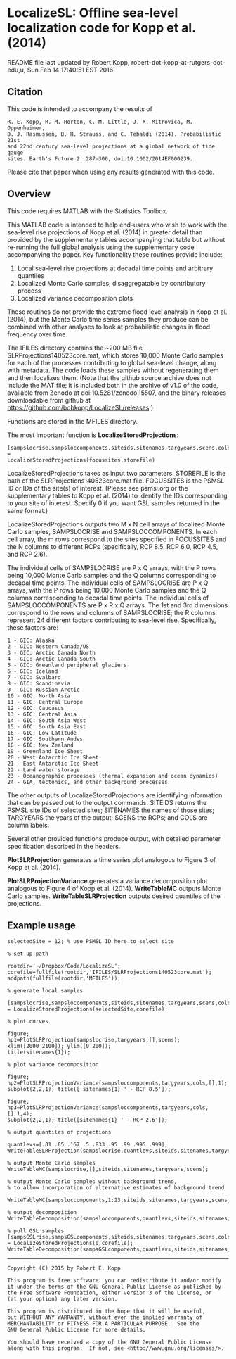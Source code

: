 # LocalizeSL: Offline sea-level localization code for Kopp et al. (2014)

README file last updated by Robert Kopp, robert-dot-kopp-at-rutgers-dot-edu,u, Sun Feb 14 17:40:51 EST 2016

## Citation

This code is intended to accompany the results of

	R. E. Kopp, R. M. Horton, C. M. Little, J. X. Mitrovica, M. Oppenheimer,
	D. J. Rasmussen, B. H. Strauss, and C. Tebaldi (2014). Probabilistic 21st
	and 22nd century sea-level projections at a global network of tide	gauge
	sites. Earth's Future 2: 287–306, doi:10.1002/2014EF000239. 

Please cite that paper when using any results generated with this code.

## Overview

This code requires MATLAB with the Statistics Toolbox.

This MATLAB code is intended to help end-users who wish to work with the sea-level rise projections of Kopp et al. (2014) in greater detail than provided by the supplementary tables accompanying that table but without re-running the full global analysis using the supplementary code accompanying the paper. Key functionality these routines provide include:

1. Local sea-level rise projections at decadal time points and arbitrary quantiles
2. Localized Monte Carlo samples, disaggregatable by contributory process
3. Localized variance decomposition plots 

These routines do not provide the extreme flood level analysis in Kopp et al. (2014), but the Monte Carlo time series samples they produce can be combined with other analyses to look at probabilistic changes in flood frequency over time.

The IFILES directory contains the ~200 MB file SLRProjections140523core.mat, which stores 10,000 Monte Carlo samples for each of the processes contributing to global sea-level change, along with metadata. The code loads these samples without regenerating them and then localizes them. (Note that the github source archive does not include the MAT file; it is included both in the archive of v1.0 of the code, available from Zenodo at doi:10.5281/zenodo.15507, and the binary releases downloadable from github at https://github.com/bobkopp/LocalizeSL/releases.)

Functions are stored in the MFILES directory.

The most important function is **LocalizeStoredProjections**:

 	[sampslocrise,sampsloccomponents,siteids,sitenames,targyears,scens,cols] =
	LocalizeStoredProjections(focussites,storefile)

LocalizeStoredProjections takes as input two parameters. STOREFILE is the path of the SLRProjections140523core.mat file. FOCUSSITES is the PSMSL ID or IDs of the site(s) of interest. (Please see psmsl.org or the supplementary tables to Kopp et al. (2014) to identify the IDs corresponding to your site of interest. Specify 0 if you want GSL samples returned in the same format.)

LocalizeStoredProjections outputs two M x N cell arrays of localized Monte Carlo samples, SAMPSLOCRISE and SAMPSLOCCOMPONENTS. In each cell array, the m rows correspond to the sites specified in FOCUSSITES and the N columns to different RCPs (specifically, RCP 8.5, RCP 6.0, RCP 4.5, and RCP 2.6). 

The individual cells of SAMPSLOCRISE are P x Q arrays, with the P rows being 10,000 Monte Carlo samples and the Q columns corresponding to decadal time points. The individual cells of SAMPSLOCRISE are P x Q arrays, with the P rows being 10,000 Monte Carlo samples and the Q columns corresponding to decadal time points. The individual cells of SAMPSLOCCOMPONENTS are P x R x Q arrays. The 1st and 3rd dimensions correspond to the rows and columns of SAMPSLOCRISE; the R columns represent 24 different factors contributing to sea-level rise. Specifically, these factors are:

	1 - GIC: Alaska
	2 - GIC: Western Canada/US
	3 - GIC: Arctic Canada North
	4 - GIC: Arctic Canada South
	5 - GIC: Greenland peripheral glaciers
	6 - GIC: Iceland
	7 - GIC: Svalbard
	8 - GIC: Scandinavia
	9 - GIC: Russian Arctic
	10 - GIC: North Asia
	11 - GIC: Central Europe
	12 - GIC: Caucasus
	13 - GIC: Central Asia
	14 - GIC: South Asia West
	15 - GIC: South Asia East
	16 - GIC: Low Latitude
	17 - GIC: Southern Andes
	18 - GIC: New Zealand
	19 - Greenland Ice Sheet
	20 - West Antarctic Ice Sheet
	21 - East Antarctic Ice Sheet
	22 - Land water storage
	23 - Oceanographic processes (thermal expansion and ocean dynamics)
	24 - GIA, tectonics, and other background processes
	
The other outputs of LocalizeStoredProjections are identifying information that can be passed out to the output commands. SITEIDS returns the PSMSL site IDs of selected sites; SITENAMES the names of those sites; TARGYEARS the years of the output; SCENS the RCPs; and COLS are column labels.

Several other provided functions produce output, with detailed parameter specification described in the headers.

**PlotSLRProjection** generates a time series plot analogous to Figure 3 of Kopp et al. (2014).

**PlotSLRProjectionVariance** generates a variance decomposition plot analogous to Figure 4 of Kopp et al. (2014).
**WriteTableMC** outputs Monte Carlo samples.
**WriteTableSLRProjection** outputs desired quantiles of the projections.

## Example usage

	selectedSite = 12; % use PSMSL ID here to select site

	% set up path
	
	rootdir='~/Dropbox/Code/LocalizeSL';
	corefile=fullfile(rootdir,'IFILES/SLRProjections140523core.mat');
	addpath(fullfile(rootdir,'MFILES'));
	
	% generate local samples
	
	[sampslocrise,sampsloccomponents,siteids,sitenames,targyears,scens,cols] = LocalizeStoredProjections(selectedSite,corefile);
	
	% plot curves
	
	figure;
	hp1=PlotSLRProjection(sampslocrise,targyears,[],scens);
	xlim([2000 2100]); ylim([0 200]);
	title(sitenames{1});
	
	% plot variance decomposition
	
	figure;
	hp2=PlotSLRProjectionVariance(sampsloccomponents,targyears,cols,[],1);
	subplot(2,2,1); title([ sitenames{1} ' - RCP 8.5']);
	
	figure;
	hp3=PlotSLRProjectionVariance(sampsloccomponents,targyears,cols,[],1,4);
	subplot(2,2,1); title([sitenames{1} ' - RCP 2.6']);
	
	% output quantiles of projections
	
	quantlevs=[.01 .05 .167 .5 .833 .95 .99 .995 .999];
	WriteTableSLRProjection(sampslocrise,quantlevs,siteids,sitenames,targyears,scens);
	
	% output Monte Carlo samples
	WriteTableMC(sampslocrise,[],siteids,sitenames,targyears,scens);
	
	% output Monte Carlo samples without background trend,
	% to allow incorporation of alternative estimates of background trend
	
	WriteTableMC(sampsloccomponents,1:23,siteids,sitenames,targyears,scens,'LSLProj_nobkgd_');
	
	% output decomposition
	WriteTableDecomposition(sampsloccomponents,quantlevs,siteids,sitenames,targyears,cols,scens);

	% pull GSL samples
	[sampsGSLrise,sampsGSLcomponents,siteids,sitenames,targyears,scens,cols] = LocalizeStoredProjections(0,corefile);
	WriteTableDecomposition(sampsGSLcomponents,quantlevs,siteids,sitenames,targyears,cols,scens);

	

----

    Copyright (C) 2015 by Robert E. Kopp

    This program is free software: you can redistribute it and/or modify
    it under the terms of the GNU General Public License as published by
    the Free Software Foundation, either version 3 of the License, or
    (at your option) any later version.

    This program is distributed in the hope that it will be useful,
    but WITHOUT ANY WARRANTY; without even the implied warranty of
    MERCHANTABILITY or FITNESS FOR A PARTICULAR PURPOSE.  See the
    GNU General Public License for more details.

    You should have received a copy of the GNU General Public License
    along with this program.  If not, see <http://www.gnu.org/licenses/>.
